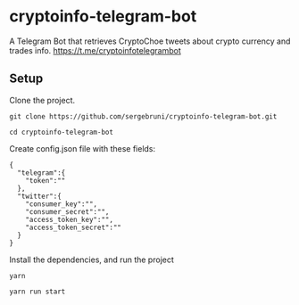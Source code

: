 # cryptoinfo-telegram-bot
A Telegram Bot that retrieves CryptoChoe tweets about crypto currency and trades info. https://t.me/cryptoinfotelegrambot

## Setup

Clone the project.

```
git clone https://github.com/sergebruni/cryptoinfo-telegram-bot.git

cd cryptoinfo-telegram-bot
```

Create config.json file with these fields:

```
{
  "telegram":{
    "token":""
  },
  "twitter":{
    "consumer_key":"",
    "consumer_secret":"",
    "access_token_key":"",
    "access_token_secret":""
  }
}
```

Install the dependencies, and run the project

```
yarn

yarn run start
```